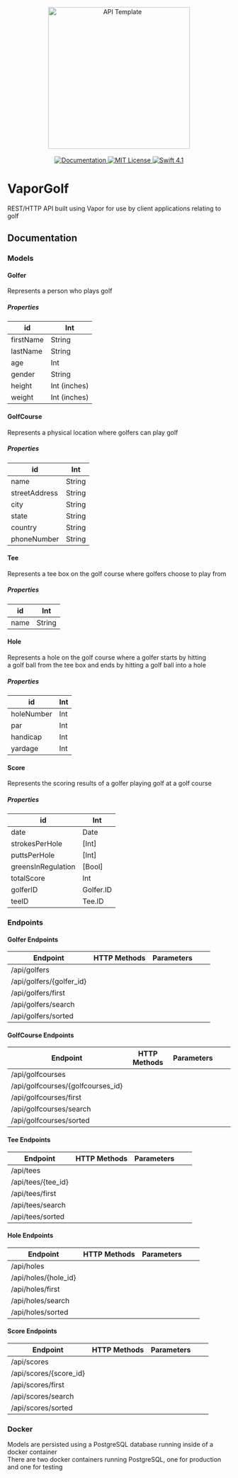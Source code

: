 <p align="center">
    <img src="https://user-images.githubusercontent.com/1342803/36623515-7293b4ec-18d3-11e8-85ab-4e2f8fb38fbd.png" width="320" alt="API Template">
    <br>
    <br>
    <a href="http://docs.vapor.codes/3.0/">
        <img src="http://img.shields.io/badge/read_the-docs-2196f3.svg" alt="Documentation">
    </a>
    <a href="LICENSE">
        <img src="http://img.shields.io/badge/license-MIT-brightgreen.svg" alt="MIT License">
    </a>
    <a href="https://swift.org">
        <img src="http://img.shields.io/badge/swift-4.1-brightgreen.svg" alt="Swift 4.1">
    </a>
</p>

# VaporGolf
REST/HTTP API built using Vapor for use by client applications relating to golf </br>

## Documentation

### Models

#### Golfer
Represents a person who plays golf </br>

##### Properties 
| id                 | Int          |
|--------------------|--------------|
| firstName          | String       |
| lastName           | String       | 
| age                | Int          |
| gender             | String       |
| height             | Int (inches) |
| weight             | Int (inches) |


#### GolfCourse
Represents a physical location where golfers can play golf </br>

##### Properties
| id                 | Int          |
|--------------------|--------------|
| name               | String       |
| streetAddress      | String       | 
| city               | String       |
| state              | String       |
| country            | String       |
| phoneNumber        | String       |

#### Tee
Represents a tee box on the golf course where golfers choose to play from </br>

##### Properties
| id                 | Int          |
|--------------------|--------------|
| name               | String       |

#### Hole
Represents a hole on the golf course where a golfer starts by hitting </br>
a golf ball from the tee box and ends by hitting a golf ball into a hole </br>

##### Properties
| id                 | Int          |
|--------------------|--------------|
| holeNumber         | Int          |
| par                | Int          | 
| handicap           | Int          |
| yardage            | Int          |

  
#### Score
Represents the scoring results of a golfer playing golf at a golf course </br>

##### Properties

| id                 | Int          |
|--------------------|--------------|
| date               | Date         |
| strokesPerHole     | [Int]        | 
| puttsPerHole       | [Int]        |
| greensInRegulation | [Bool]       |
| totalScore         | Int          |
| golferID           | Golfer.ID    |
| teeID              | Tee.ID       |
  
### Endpoints

#### Golfer Endpoints
| Endpoint                 | HTTP Methods | Parameters |   |   |
|--------------------------|--------------|------------|---|---|
| /api/golfers             |              |            |   |   |
| /api/golfers/{golfer_id} |              |            |   |   |
| /api/golfers/first       |              |            |   |   |
| /api/golfers/search      |              |            |   |   |
| /api/golfers/sorted      |              |            |   |   |

#### GolfCourse Endpoints
| Endpoint                          | HTTP Methods | Parameters |   |   |
|-----------------------------------|--------------|------------|---|---|
| /api/golfcourses                  |              |            |   |   |
| /api/golfcourses/{golfcourses_id} |              |            |   |   |
| /api/golfcourses/first            |              |            |   |   |
| /api/golfcourses/search           |              |            |   |   |
| /api/golfcourses/sorted           |              |            |   |   |

#### Tee Endpoints
| Endpoint           | HTTP Methods | Parameters |   |   |
|--------------------|--------------|------------|---|---|
| /api/tees          |              |            |   |   |
| /api/tees/{tee_id} |              |            |   |   |
| /api/tees/first    |              |            |   |   |
| /api/tees/search   |              |            |   |   |
| /api/tees/sorted   |              |            |   |   |

#### Hole Endpoints
| Endpoint             | HTTP Methods | Parameters |   |   |
|----------------------|--------------|------------|---|---|
| /api/holes           |              |            |   |   |
| /api/holes/{hole_id} |              |            |   |   |
| /api/holes/first     |              |            |   |   |
| /api/holes/search    |              |            |   |   |
| /api/holes/sorted    |              |            |   |   |

#### Score Endpoints
| Endpoint               | HTTP Methods | Parameters |   |   |
|------------------------|--------------|------------|---|---|
| /api/scores            |              |            |   |   |
| /api/scores/{score_id} |              |            |   |   |
| /api/scores/first      |              |            |   |   |
| /api/scores/search     |              |            |   |   |
| /api/scores/sorted     |              |            |   |   |

### Docker
Models are persisted using a PostgreSQL database running inside of a docker container </br>
There are two docker containers running PostgreSQL, one for production and one for testing </br>

 
